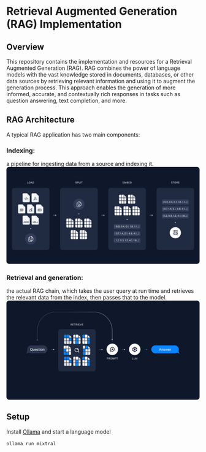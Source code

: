 # Retrieval Augmented Generation (RAG) Implementation

## Overview
This repository contains the implementation and resources for a Retrieval Augmented Generation (RAG). RAG combines the power of language models with the vast knowledge stored in documents, databases, or other data sources by retrieving relevant information and using it to augment the generation process. This approach enables the generation of more informed, accurate, and contextually rich responses in tasks such as question answering, text completion, and more.

## RAG Architecture
A typical RAG application has two main components:

### Indexing: 
a pipeline for ingesting data from a source and indexing it.
![alt text](/images/rag1.png)
### Retrieval and generation: 
the actual RAG chain, which takes the user query at run time and retrieves the relevant data from the index, then passes that to the model.
![alt text](/images/rag2.png)


## Setup
Install [Ollama](https://ollama.com/) and start a language model
```
ollama run mixtral
```